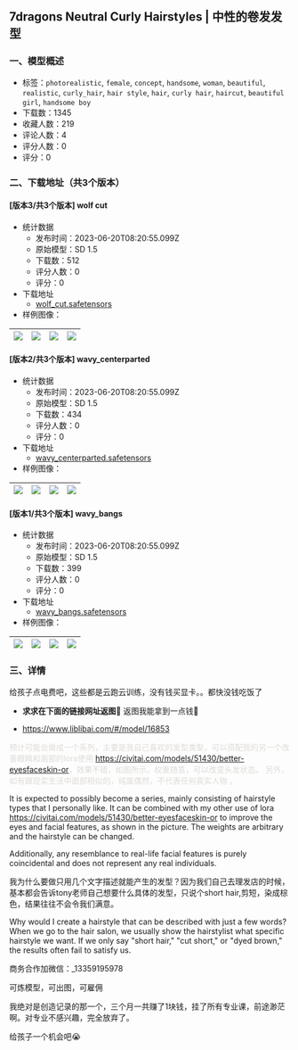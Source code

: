 ## 7dragons Neutral Curly Hairstyles | 中性的卷发发型
### 一、模型概述

- 标签：`photorealistic`, `female`, `concept`, `handsome`, `woman`, `beautiful`, `realistic`, `curly_hair`, `hair style`, `hair`, `curly hair`, `haircut`, `beautiful girl`, `handsome boy`
- 下载数：1345
- 收藏人数：219
- 评论人数：4
- 评分人数：0
- 评分：0

### 二、下载地址（共3个版本）

#### [版本3/共3个版本] wolf cut

- 统计数据
  - 发布时间：2023-06-20T08:20:55.099Z
  - 原始模型：SD 1.5
  - 下载数：512
  - 评分人数：0
  - 评分：0
- 下载地址
  - [wolf_cut.safetensors](https://civitai.com/api/download/models/100073)
- 样例图像：

| <img src="https://image.civitai.com/xG1nkqKTMzGDvpLrqFT7WA/465137be-9f73-4af8-90a2-a34ce439dc4c/width=450/1216934.jpeg" /> | <img src="https://image.civitai.com/xG1nkqKTMzGDvpLrqFT7WA/72a4c217-d0dd-4a17-85c9-5a99977aca40/width=450/1216938.jpeg" /> | <img src="https://image.civitai.com/xG1nkqKTMzGDvpLrqFT7WA/1cc4f3ad-827d-4e25-a64c-69002ed84693/width=450/1216940.jpeg" /> | <img src="https://image.civitai.com/xG1nkqKTMzGDvpLrqFT7WA/f0bb9ab4-8dc3-45be-ad39-f662f3b5bebf/width=450/1216936.jpeg" /> |
| ---- | ---- | ---- | ---- |

#### [版本2/共3个版本] wavy_centerparted

- 统计数据
  - 发布时间：2023-06-20T08:20:55.099Z
  - 原始模型：SD 1.5
  - 下载数：434
  - 评分人数：0
  - 评分：0
- 下载地址
  - [wavy_centerparted.safetensors](https://civitai.com/api/download/models/99403)
- 样例图像：

| <img src="https://image.civitai.com/xG1nkqKTMzGDvpLrqFT7WA/7e5267a2-bd9e-4c2d-9dcb-eb1801f348ac/width=450/1204710.jpeg" /> | <img src="https://image.civitai.com/xG1nkqKTMzGDvpLrqFT7WA/bb018729-f2ee-4119-9013-b692d1a77efe/width=450/1204712.jpeg" /> | <img src="https://image.civitai.com/xG1nkqKTMzGDvpLrqFT7WA/fd9330df-4007-4a9c-b63a-b13be60f77f5/width=450/1204713.jpeg" /> | <img src="https://image.civitai.com/xG1nkqKTMzGDvpLrqFT7WA/7e1f6b49-2f34-49e3-87ce-b139f7096aa7/width=450/1204714.jpeg" /> |
| ---- | ---- | ---- | ---- |

#### [版本1/共3个版本] wavy_bangs

- 统计数据
  - 发布时间：2023-06-20T08:20:55.099Z
  - 原始模型：SD 1.5
  - 下载数：399
  - 评分人数：0
  - 评分：0
- 下载地址
  - [wavy_bangs.safetensors](https://civitai.com/api/download/models/99132)
- 样例图像：

| <img src="https://image.civitai.com/xG1nkqKTMzGDvpLrqFT7WA/9aa50e66-dcbd-45cb-a898-79a8a1bf0ef4/width=450/1204751.jpeg" /> | <img src="https://image.civitai.com/xG1nkqKTMzGDvpLrqFT7WA/7622c318-6918-485c-8a20-37f7db62effe/width=450/1204760.jpeg" /> | <img src="https://image.civitai.com/xG1nkqKTMzGDvpLrqFT7WA/a08b0afc-1d49-453e-b31c-891b982ebee7/width=450/1201194.jpeg" /> | <img src="https://image.civitai.com/xG1nkqKTMzGDvpLrqFT7WA/1004f407-423a-4372-b598-49c6b5a40fa1/width=450/1201193.jpeg" /> |
| ---- | ---- | ---- | ---- |


### 三、详情
<p>给孩子点电费吧，这些都是云跑云训练，没有钱买显卡。。都快没钱吃饭了</p><ul><li><p><strong>求求在下面的链接网址返图🙏</strong>  返图我能拿到一点钱🥺</p><p></p></li><li><p><a target="_blank" rel="ugc" href="https://www.liblibai.com/#/model/16853">https://www.liblibai.com/#/model/16853</a></p></li></ul><p></p><p><span style="color:rgb(222, 219, 214)">预计可能会做成一个系列，主要是我自己喜欢的发型类型，可以搭配我的另一个改善眼睛和面部的lora使用 </span><a target="_blank" rel="ugc" href="https://civitai.com/models/51430/better-eyesfaceskin-or">https://civitai.com/models/51430/better-eyesfaceskin-or</a><span style="color:rgb(222, 219, 214)">，效果不错，如图所示。权重随意，可以改变头发状态。 另外，如有跟现实生活中面部相似的，纯属偶然，不代表任何真实人物 。</span></p><p></p><p></p><p>It is expected to possibly become a series, mainly consisting of hairstyle types that I personally like. It can be combined with my other use of lora <a target="_blank" rel="ugc" href="https://civitai.com/models/51430/better-eyesfaceskin-or">https://civitai.com/models/51430/better-eyesfaceskin-or</a> to improve the eyes and facial features, as shown in the picture. The weights are arbitrary and the hairstyle can be changed.</p><p>Additionally, any resemblance to real-life facial features is purely coincidental and does not represent any real individuals.</p><p></p><p>我为什么要做只用几个文字描述就能产生的发型？因为我们自己去理发店的时候，基本都会告诉tony老师自己想要什么具体的发型，只说个short hair,剪短，染成棕色，结果往往不会令我们满意。</p><p></p><p>Why would I create a hairstyle that can be described with just a few words? When we go to the hair salon, we usually show the hairstylist what specific hairstyle we want. If we only say "short hair," "cut short," or "dyed brown," the results often fail to satisfy us.</p><p></p><p></p><p>商务合作加微信：_13359195978</p><p>可炼模型，可出图，可雇佣</p><p>我绝对是创造记录的那一个，三个月一共赚了1块钱，挂了所有专业课，前途渺茫啊。对专业不感兴趣，完全放弃了。</p><p>给孩子一个机会吧😭</p>